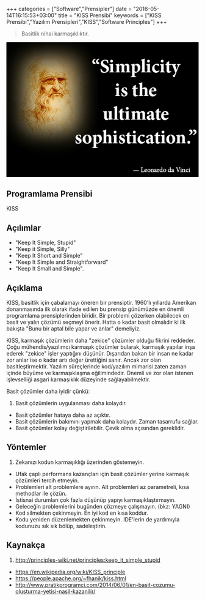 +++
categories = ["Software","Prensipler"]
date = "2016-05-14T16:15:53+03:00"
title = "KISS Prensibi"
keywords = ["KISS Prensibi","Yazılım Prensipleri","KISS","Software Principles"]
+++

>Basitlik nihai karmaşıklıktır.

<img src="/img/Simplicity.jpg"/>

<!--more-->

## Programlama Prensibi

KISS

## Açılımlar

* "Keep It Simple, Stupid"
* "Keep it Simple, Silly"
* "Keep It Short and Simple"
* "Keep It Simple and Straightforward"
* "Keep It Small and Simple".

## Açıklama

KISS, basitlik için çabalamayı öneren bir prensiptir. 1960'lı yıllarda Amerikan donanmasında ilk olarak ifade edilen bu prensip günümüzde en önemli programlama prensiplerinden biridir. Bir problemi çözerken olabilecek en basit ve yalın çözümü seçmeyi önerir. Hatta o kadar basit olmalıdır ki ilk bakışta "Bunu bir aptal bile yapar ve anlar" demeliyiz.

KISS, karmaşık çözümlerin daha "zekice"  çözümler olduğu fikrini reddeder. Çoğu mühendis/yazılımcı karmaşık çözümler bularak, karmaşık yapılar inşa ederek "zekice" işler yaptığını düşünür. Dışarıdan bakan bir insan ne kadar zor anlar ise o kadar artı değer ürettiğini sanır. Ancak zor olan basitleştirmektir. Yazılım süreçlerinde kod/yazılım mimarisi zaten zaman içinde büyüme ve karmaşıklaşma eğilimindedir. Önemli ve zor olan istenen işlevselliği asgari karmaşıklık düzeyinde sağlayabilmektir.

Basit çözümler daha iyidir çünkü:

1. Basit çözümlerin uygulanması daha kolaydır.
+ Basit çözümler hataya daha az açıktır.
+ Basit çözümlerin bakımını yapmak daha kolaydır. Zaman tasarrufu sağlar.
+ Basit çözümler kolay değiştirilebilir. Çevik olma açısından gereklidir.


## Yöntemler

1. Zekanızı kodun karmaşıklığı üzerinden göstemeyin.
+ Ufak çaplı performans kazançları için basit çözümler yerine karmaşık çözümleri tercih etmeyin.
+ Problemleri alt problemlere ayırın. Alt problemleri az parametreli, kısa methodlar ile çözün.
+ İstisnai durumları çok fazla düşünüp yapıyı karmaşıklaştırmayın.
+ Geleceğin problemlerini bugünden çözmeye çalışmayın. (bkz: YAGNI)
+ Kod silmekten çekinmeyin. En iyi kod en kısa koddur.
+ Kodu yeniden düzenlemekten çekinmeyin. IDE'lerin de yardımıyla kodunuzu sık sık bölüp, sadeleştirin.


## Kaynakça

1. http://principles-wiki.net/principles:keep_it_simple_stupid
+ https://en.wikipedia.org/wiki/KISS_principle
+ https://people.apache.org/~fhanik/kiss.html
+ http://www.pratikprogramci.com/2014/06/01/en-basit-cozumu-olusturma-yetisi-nasil-kazanilir/
